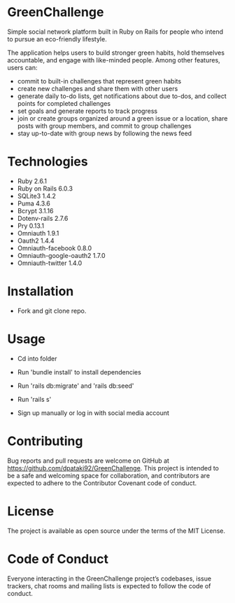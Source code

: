 # GreenChallenge  

Simple social network platform built in Ruby on Rails for people who intend to pursue an eco-friendly lifestyle. 

The application helps users to build stronger green habits, hold themselves accountable, and engage with like-minded people. Among other features, users can:  
 
- commit to built-in challenges that represent green habits
- create new challenges and share them with other users
- generate daily to-do lists, get notifications about due to-dos, and collect points for completed challenges
- set goals and generate reports to track progress
- join or create groups organized around a green issue or a location, share posts with group members, and commit to group challenges
- stay up-to-date with group news by following the news feed 

# Technologies

- Ruby 2.6.1
- Ruby on Rails 6.0.3
- SQLite3 1.4.2
- Puma 4.3.6
- Bcrypt 3.1.16
- Dotenv-rails 2.7.6
- Pry 0.13.1
- Omniauth 1.9.1
- Oauth2 1.4.4
- Omniauth-facebook 0.8.0
- Omniauth-google-oauth2 1.7.0
- Omniauth-twitter 1.4.0 

# Installation

- Fork and git clone repo. 

# Usage

- Cd into folder

- Run 'bundle install' to install dependencies

- Run 'rails db:migrate' and 'rails db:seed'

- Run 'rails s'

- Sign up manually or log in with social media account

# Contributing

Bug reports and pull requests are welcome on GitHub at https://github.com/dpataki92/GreenChallenge. This project is intended to be a safe and welcoming space for collaboration, and contributors are expected to adhere to the Contributor Covenant code of conduct.

# License

The project is available as open source under the terms of the MIT License.

# Code of Conduct

Everyone interacting in the GreenChallenge project’s codebases, issue trackers, chat rooms and mailing lists is expected to follow the code of conduct.